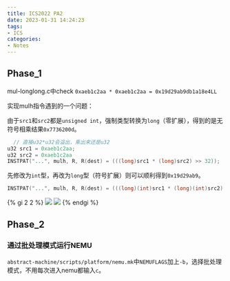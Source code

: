 ```yaml
---
title: ICS2022 PA2
date: 2023-01-31 14:24:23
tags:
- ICS
categories:
- Notes
---
```


## Phase_1
mul-longlong.c中check `0xaeb1c2aa * 0xaeb1c2aa = 0x19d29ab9db1a18e4LL`

实现mulh指令遇到的一个问题：

由于`src1`和`src2`都是`unsigned int`，强制类型转换为`long`（零扩展），得到的是无符号相乘结果`0x7736200d`。

```c
  // 直接u32*u32会溢出，乘出来还是u32
u32 src1 = 0xaeb1c2aa;
u32 src2 = 0xaeb1c2aa
INSTPAT("...", mulh, R, R(dest) = (((long)src1 * (long)src2) >> 32));
```

先修改为`int`型，再改为`long`型（符号扩展）则可以顺利得到`0x19d29ab9`。

```c
INSTPAT("...", mulh, R, R(dest) = (((long)(int)src1 * (long)(int)src2) >> 32));
```
{% gi 2 2 %}
![](https://xyc-1316422823.cos.ap-shanghai.myqcloud.com/RISC-V%E4%B8%AD%E6%96%87%E6%89%8B%E5%86%8C/20230201173605.png)
![](https://xyc-1316422823.cos.ap-shanghai.myqcloud.com/RISC-V%E4%B8%AD%E6%96%87%E6%89%8B%E5%86%8C/20230201173534.png)
{% endgi %}

## Phase_2
### 通过批处理模式运行NEMU
`abstract-machine/scripts/platform/nemu.mk`中`NEMUFLAGS`加上`-b`，选择批处理模式，不用每次进入nemu都输入`c`。
